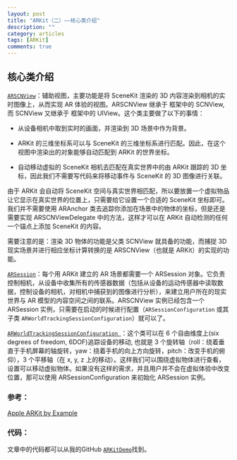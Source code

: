 ```yaml
---
layout: post
title: "ARKit（二）——核心类介绍"
description: ""
category: articles
tags: [ARKit]
comments: true
---
```



## 核心类介绍

[`ARSCNView`](https://developer.apple.com/documentation/arkit/arscnview)：辅助视图，主要功能是将 SceneKit 渲染的 3D 内容渲染到相机的实时图像上，从而实现 AR 体验的视图。ARSCNView 继承于 <SceneKit> 框架中的 SCNView,而 SCNView 又继承于 <UIKit> 框架中的 UIView。这个类主要做了以下的事情：

- 从设备相机中取到实时的画面，并渲染到 3D 场景中作为背景。

- ARKit 的三维坐标系可以与 SceneKit 的三维坐标系进行匹配。因此，在这个视图中渲染出的对象能够自动匹配到 ARKit 的世界坐标。

- 自动移动虚拟的 SceneKit 相机去匹配在真实世界中的由 ARKit 跟踪的 3D 坐标，因此我们不需要写代码来将移动事件与 SceneKit 的 3D 图像进行关联。

由于 ARKit 会自动将 SceneKit 空间与真实世界相匹配，所以要放置一个虚拟物品让它显示在真实世界的位置上，只需要给它设置一个合适的 SceneKit 坐标即可。我们并不需要使用 ARAnchor 类去追踪你添加在场景中的物体的坐标，但是还是需要实现 ARSCNViewDelegate 中的方法，这样才可以在 ARKit 自动检测的任何一个锚点上添加 SceneKit 的内容。

需要注意的是：渲染 3D 物体的功能是父类 SCNView 就具备的功能，而捕捉 3D 现实场景并进行相应坐标计算转换的是 ARSCNView（也就是 ARKit）的实现的功能。

[`ARSession`](https://developer.apple.com/documentation/arkit/arsession)：每个用 ARKit 建立的 AR 场景都需要一个 ARSession 对象。它负责控制相机，从设备中收集所有的传感器数据（包括从设备的运动传感器中读取数据，控制设备的相机，对相机中捕获到的图像进行分析），来建立用户所在的现实世界与 AR 模型的内容空间之间的联系。ARSCNView 实例已经包含一个 ARSession 实例，只需要在启动的时候进行配置（`ARSessionConfiguration` 或其子类 `ARWorldTrackingSessionConfiguration`）就可以了。

[`ARWorldTrackingSessionConfiguration `](https://developer.apple.com/documentation/arkit/arworldtrackingsessionconfiguration)：这个类可以在 6 个自由维度上(six degrees of freedom, 6DOF)追踪设备的移动, 也就是 3 个旋转轴（roll：绕着垂直于手机屏幕的轴旋转，yaw：绕着手机的向上方向旋转，pitch：改变手机的俯仰），3 个平移轴（在 x, y, z 上的移动）。这样我们可以围绕虚拟物体进行查看，设置可以移动虚拟物体。如果没有这样的需求，并且用户并不会在虚拟体验中改变位置，那可以使用 ARSessionConfiguration 来初始化 ARSession 实例。

### 参考：

[Apple ARKit by Example](https://blog.markdaws.net/arkit-by-example-part1-7830677ef84d)


### 代码：
文章中的代码都可以从我的GitHub [`ARKitDemo`](https://github.com/lettleprince/ARKitDemo)找到。

